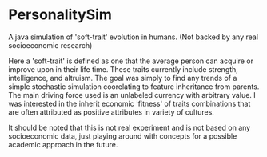 # PersonalitySim
A java simulation of 'soft-trait' evolution in humans. (Not backed by any real socioeconomic research)

Here a 'soft-trait' is defined as one that the average person can acquire or improve upon in their life time. These traits currently include strength, intelligence, and altruism. The goal was simply to find any trends of a simple stochastic simulation coorelating to feature inheritance from parents. The main driving force used is an unlabeled currency with arbitrary value. I was interested in the inherit economic 'fitness' of traits combinations that are often attributed as positive attributes in variety of cultures. 

It should be noted that this is not real experiment and is not based on any socioeconomic data, just playing around with concepts for a possible academic approach in the future.
